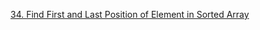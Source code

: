 [34. Find First and Last Position of Element in Sorted Array](https://leetcode.com/problems/find-first-and-last-position-of-element-in-sorted-array/)
